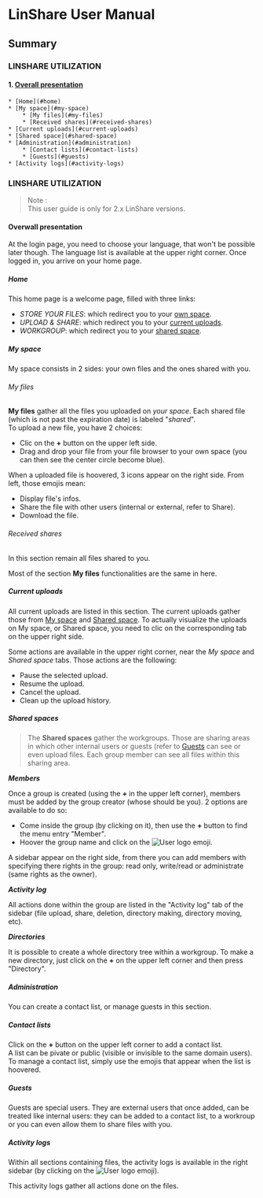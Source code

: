 # LinShare User Manual

## Summary

### LINSHARE UTILIZATION

#### 1. [Overall presentation](#presentation)

    * [Home](#home)
    * [My space](#my-space)
        * [My files](#my-files)
        * [Received shares](#received-shares)
    * [Current uploads](#current-uploads)
    * [Shared space](#shared-space)
    * [Administration](#administration)
        * [Contact lists](#contact-lists)
        * [Guests](#guests)
    * [Activity logs](#activity-logs)

### LINSHARE UTILIZATION

> Note :<br/>
This user guide is only for 2.x LinShare versions.

<a name="presentation">

#### Overwall presentation

</a>

At the login page, you need to choose your language, that won't be possible later though. The language list is available at the upper right corner. Once logged in, you arrive on your home page.

<a name="home">

##### Home

</a>

This home page is a welcome page, filled with three links:

- *STORE YOUR FILES*: which redirect you to your [own space](#my-space).
- *UPLOAD & SHARE*: which redirect you to your [current uploads](#current-uploads).
- *WORKGROUP*: which redirect you to your [shared space](#shared-space).

<a name="my-space">

##### My space

</a>

My space consists in 2 sides: your own files and the ones shared with you.

<a name=my-files>

###### My files

</a>

**My files** gather all the files you uploaded on _your space_. Each shared file (which is not past the expiration date) is labeled "_shared_".</br>
To upload a new file, you have 2 choices:

- Clic on the **+** button on the upper left side.
- Drag and drop your file from your file browser to your own space (you can then see the center circle become blue).

When a uploaded file is hoovered, 3 icons appear on the right side. From left, those emojis mean:

- Display file's infos.
- Share the file with other users (internal or external, refer to <a name="share">Share</a>).
- Download the file.

<a name="received-shares">

###### Received shares

</a>

In this section remain all files shared to you.

Most of the section **My files** functionalities are the same in here.

<a name="current-uploads">

##### Current uploads

</a>

All current uploads are listed in this section. The current uploads gather those from [My space](#my-space) and [Shared space](#shared-space).
To actually visualize the uploads on My space, or Shared space, you need to clic on the corresponding tab on the upper right side.

Some actions are available in the upper right corner, near the _My space_ and _Shared space_ tabs. Those actions are the following:

- Pause the selected upload.
- Resume the upload.
- Cancel the upload.
- Clean up the upload history.

<a name="shared-spaces">

##### Shared spaces

</a>

> The **Shared spaces** gather the workgroups. Those are sharing areas in which other internal users or guests (refer to [Guests](#guests) can see or even upload files.
Each group member can see all files within this sharing area.

_**Members**_

Once a group is created (using the **+** in the upper left corner), members must be added by the group creator (whose should be you). 2 options are available to do so:
- Come inside the group (by clicking on it), then use the **+** button to find the menu entry "Member".
- Hoover the group name and click on the ![User logo](../../img/adduser.png) emoji.

A sidebar appear on the right side, from there you can add members with specifying there rights in the group: read only, write/read or administrate (same rights as the owner).

_**Activity log**_

All actions done within the group are listed in the "Activity log" tab of the sidebar (file upload, share, deletion, directory making, directory moving, etc).

_**Directories**_

It is possible to create a whole directory tree within a workgroup. To make a new directory, just click on the **+** on the upper left corner and then press "Directory".

<a name=administration>

##### Administration

</a>

You can create a contact list, or manage guests in this section.

<a name="contact-lists">

##### Contact lists

</a>

Click on the **+** button on the upper left corner to add a contact list.</br>
A list can be pivate or public (visible or invisible to the same domain users).</br>
To manage a contact list, simply use the emojis that appear when the list is hoovered.

<a name="guests">

##### Guests

</a>

Guests are special users. They are external users that once added, can be treated like internal users: they can be added to a contact list, to a workroup or you can even allow them to share files with you.

<a name="activity-logs">

##### Activity logs

Within all sections containing files, the activity logs is available in the right sidebar (by clicking on the ![User logo](../../img/adduser.png) emoji).

This activity logs gather all actions done on the files.
